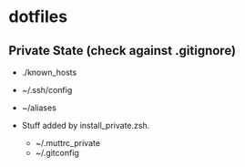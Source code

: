 # dotfiles

## Private State (check against .gitignore)

- ./known\_hosts

- ~/.ssh/config
- ~/aliases

- Stuff added by install\_private.zsh.
	* ~/.muttrc\_private
	* ~/.gitconfig
